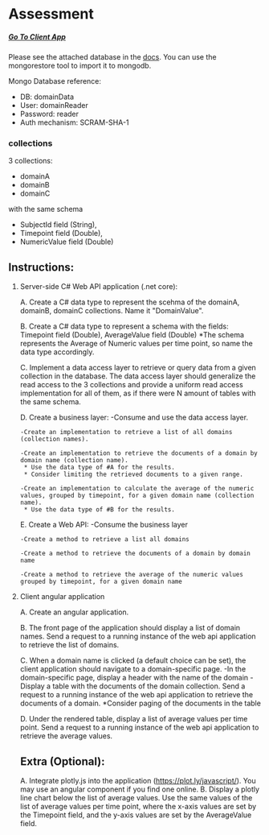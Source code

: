 # Assessment

##### [Go To Client App](https://github.com/AviNessimian/teams-client "Client Side")

Please see the attached database in the [docs](/docs/domainData).
You can use the mongorestore tool to import it to mongodb.

Mongo Database reference:
- DB: domainData
- User: domainReader
- Password: reader
- Auth mechanism: SCRAM-SHA-1

### collections
3 collections:
   * domainA
   * domainB
   * domainC

with the same schema
   - SubjectId field (String),
   - Timepoint field (Double), 
   - NumericValue field (Double)

## Instructions: 

1. Server-side C# Web API application (.net core):


   A. Create a C# data type to represent the scehma of the domainA, domainB, domainC collections. Name it "DomainValue".


   B. Create a C# data type to represent a schema with the fields:
       Timepoint field (Double), 
       AverageValue field (Double)
       *The schema represents the Average of Numeric values per time point, so name the data type accordingly.


   C. Implement a data access layer to retrieve or query data from a given collection in the database. 
      The data access layer should generalize the read access to the 3 collections and provide a uniform read access implementation for all of them, 
      as if there were N amount of tables with the same schema.


   D. Create a business layer:
       -Consume and use the data access layer.

       -Create an implementation to retrieve a list of all domains (collection names).

       -Create an implementation to retrieve the documents of a domain by domain name (collection name). 
        * Use the data type of #A for the results.
        * Consider limiting the retrieved documents to a given range.
       
       -Create an implementation to calculate the average of the numeric values, grouped by timepoint, for a given domain name (collection name).
        * Use the data type of #B for the results.


   E. Create a Web API:
       -Consume the business layer

       -Create a method to retrieve a list all domains

       -Create a method to retrieve the documents of a domain by domain name

       -Create a method to retrieve the average of the numeric values grouped by timepoint, for a given domain name




2. Client angular application 


   A. Create an angular application.


   B. The front page of the application should display a list of domain names. 
       Send a request to a running instance of the web api application to retrieve the list of domains.


   C. When a domain name is clicked (a default choice can be set), the client application should navigate to a domain-specific page.
       -In the domain-specific page, display a header with the name of the domain
       -Display a table with the documents of the domain collection. Send a request to a running instance of the web api application to retrieve the documents of a domain.
        *Consider paging of the documents in the table


   D. Under the rendered table, display a list of average values per time point. Send a request to a running instance of the web api application to retrieve the average values.



   ## Extra (Optional):
   A. Integrate plotly.js into the application (https://plot.ly/javascript/). You may use an angular component if you find one online.
   B. Display a plotly line chart below the list of average values.
       Use the same values of the list of average values per time point, where the x-axis values are set by the Timepoint field,
       and the y-axis values are set by the AverageValue field.
   








